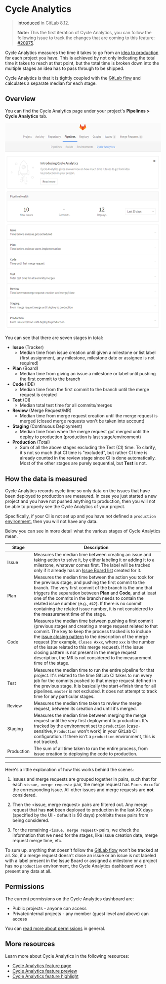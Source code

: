 # Cycle Analytics

> [Introduced][ce-5986] in GitLab 8.12.
>
> **Note:**
This the first iteration of Cycle Analytics, you can follow the following issue
to track the changes that are coming to this feature: [#20975][ce-20975].

Cycle Analytics measures the time it takes to go from an [idea to production] for
each project you have. This is achieved by not only indicating the total time it
takes to reach at that point, but the total time is broken down into the
multiple stages an idea has to pass through to be shipped.

Cycle Analytics is that it is tightly coupled with the [GitLab flow] and
calculates a separate median for each stage.

## Overview

You can find the Cycle Analytics page under your project's **Pipelines > Cycle
Analytics** tab.

![Cycle Analytics landing page](img/cycle_analytics_landing_page.png)

You can see that there are seven stages in total:

- **Issue** (Tracker)
    - Median time from issue creation until given a milestone or list label
      (first assignment, any milestone, milestone date or assignee is not required)
- **Plan** (Board)
    - Median time from giving an issue a milestone or label until pushing the
      first commit to the branch
- **Code** (IDE)
    - Median time from the first commit to the branch until the merge request is
      created
- **Test** (CI)
    - Median total test time for all commits/merges
- **Review** (Merge Request/MR)
    - Median time from merge request creation until the merge request is merged
      (closed merge requests won't be taken into account)
- **Staging** (Continuous Deployment)
    - Median time from when the merge request got merged until the deploy to
      production (production is last stage/environment)
- **Production** (Total)
   - Sum of all the above stages excluding the Test (CI) time. To clarify, it's
     not so much that CI time is "excluded", but rather CI time is already
     counted in the review stage since CI is done automatically. Most of the
     other stages are purely sequential, but **Test** is not.

## How the data is measured

Cycle Analytics records cycle time so only data on the issues that have been
deployed to production are measured. In case you just started a new project and
you have not pushed anything to production, then you will not be able to
properly see the Cycle Analytics of your project.

Specifically, if your CI is not set up and you have not defined a `production`
[environment], then you will not have any data.

Below you can see in more detail what the various stages of Cycle Analytics mean.

| **Stage** | **Description** |
| --------- | --------------- |
| Issue     | Measures the median time between creating an issue and taking action to solve it, by either labeling it or adding it to a milestone, whatever comes first. The label will be tracked only if it already has an [Issue Board list][board] created for it. |
| Plan      | Measures the median time between the action you took for the previous stage, and pushing the first commit to the branch. The very first commit of the branch is the one that triggers the separation between **Plan** and **Code**, and at least one of the commits in the branch needs to contain the related issue number (e.g., `#42`). If there is no commit containing the related issue number, it is not considered to the measurement time of the stage. |
| Code      | Measures the median time between pushing a first commit (previous stage) and creating a merge request related to that commit. The key to keep the process tracked is to include the [issue closing pattern] to the description of the merge request (for example, `Closes #xxx`, where `xxx` is the number of the issue related to this merge request). If the issue closing pattern is not present in the merge request description, the MR is not considered to the measurement time of the stage. |
| Test      | Measures the median time to run the entire pipeline for that project. It's related to the time GitLab CI takes to run every job for the commits pushed to that merge request defined in the previous stage. It is basically the start->finish time for all pipelines. `master` is not excluded. It does not attempt to track time for any particular stages. |
| Review    | Measures the median time taken to review the merge request, between its creation and until it's merged. |
| Staging   | Measures the median time between merging the merge request until the very first deployment to production. It's tracked by the [environment] set to `production` (case-sensitive, `Production` won't work) in your GitLab CI configuration. If there isn't a `production` environment, this is not tracked. |
| Production| The sum of all time taken to run the entire process, from issue creation to deploying the code to production. |

---

Here's a little explanation of how this works behind the scenes:

1. Issues and merge requests are grouped together in pairs, such that for each
   `<issue, merge request>` pair, the merge request has `Fixes #xxx` for the
   corresponding issue. All other issues and merge requests are **not** considered.

1. Then the <issue, merge request> pairs are filtered out. Any merge request
   that has **not** been deployed to production in the last XX days (specified
   by the UI - default is 90 days) prohibits these pairs from being considered.

1. For the remaining `<issue, merge request>` pairs, we check the information that
   we need for the stages, like issue creation date, merge request merge time,
   etc.

To sum up, anything that doesn't follow the [GitLab flow] won't be tracked at all.
So, if a merge request doesn't close an issue or an issue is not labeled with a
label present in the Issue Board or assigned a milestone or a project has no
`production` environment, the Cycle Analytics dashboard won't present any data
at all.

## Permissions

The current permissions on the Cycle Analytics dashboard are:

- Public projects - anyone can access
- Private/internal projects - any member (guest level and above) can access

You can [read more about permissions][permissions] in general.

## More resources

Learn more about Cycle Analytics in the following resources:

- [Cycle Analytics feature page](https://about.gitlab.com/solutions/cycle-analytics/)
- [Cycle Analytics feature preview](https://about.gitlab.com/2016/09/16/feature-preview-introducing-cycle-analytics/)
- [Cycle Analytics feature highlight](https://about.gitlab.com/2016/09/21/cycle-analytics-feature-highlight/)


[ce-5986]: https://gitlab.com/gitlab-org/gitlab-ce/merge_requests/5986
[ce-20975]: https://gitlab.com/gitlab-org/gitlab-ce/issues/20975
[GitLab flow]: ../../workflow/gitlab_flow.md
[permissions]: ../permissions.md
[environment]: ../../ci/yaml/README.md#environment
[board]: issue_board.md#creating-a-new-list
[idea to production]: https://about.gitlab.com/2016/08/05/continuous-integration-delivery-and-deployment-with-gitlab/#from-idea-to-production-with-gitlab
[issue closing pattern]: issues/automatic_issue_closing.md
